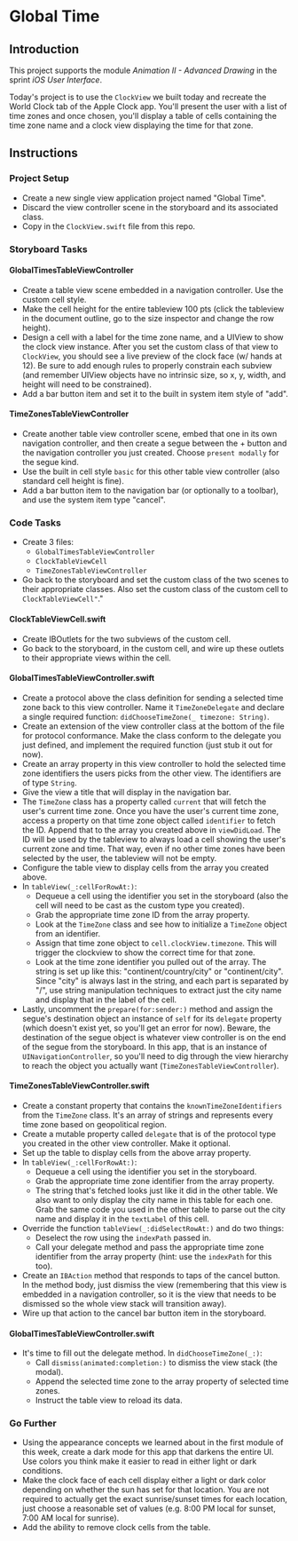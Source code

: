 # Global Time

## Introduction

This project supports the module _Animation II - Advanced Drawing_ in the sprint _iOS User Interface_.

Today's project is to use the `ClockView` we built today and recreate the World Clock tab of the Apple Clock app. You'll present the user with a list of time zones and once chosen, you'll display a table of cells containing the time zone name and a clock view displaying the time for that zone.

## Instructions

### Project Setup

* Create a new single view application project named "Global Time".
* Discard the view controller scene in the storyboard and its associated class.
* Copy in the `ClockView.swift` file from this repo.

### Storyboard Tasks

#### GlobalTimesTableViewController
* Create a table view scene embedded in a navigation controller. Use the custom cell style.
* Make the cell height for the entire tableview 100 pts (click the tableview in the document outline, go to the size inspector and change the row height).
* Design a cell with a label for the time zone name, and a UIView to show the clock view instance. After you set the custom class of that view to `ClockView`, you should see a live preview of the clock face (w/ hands at 12). Be sure to add enough rules to properly constrain each subview (and remember UIView objects have no intrinsic size, so x, y, width, and height will need to be constrained).
* Add a bar button item and set it to the built in system item style of "add".

#### TimeZonesTableViewController
* Create another table view controller scene, embed that one in its own navigation controller, and then create a segue between the + button and the navigation controller you just created. Choose `present modally` for the segue kind.
* Use the built in cell style `basic` for this other table view controller (also standard cell height is fine).
* Add a bar button item to the navigation bar (or optionally to a toolbar), and use the system item type "cancel".

### Code Tasks

* Create 3 files:
    * `GlobalTimesTableViewController`
    * `ClockTableViewCell`
    * `TimeZonesTableViewController`
* Go back to the storyboard and set the custom class of the two scenes to their appropriate classes. Also set the custom class of the custom cell to `ClockTableViewCell"`."

#### ClockTableViewCell.swift
* Create IBOutlets for the two subviews of the custom cell.
* Go back to the storyboard, in the custom cell, and wire up these outlets to their appropriate views within the cell.

#### GlobalTimesTableViewController.swift
* Create a protocol above the class definition for sending a selected time zone back to this view controller. Name it `TimeZoneDelegate` and declare a single required function: `didChooseTimeZone(_ timezone: String)`.
* Create an extension of the view controller class at the bottom of the file for protocol conformance. Make the class conform to the delegate you just defined, and implement the required function (just stub it out for now).
* Create an array property in this view controller to hold the selected time zone identifiers the users picks from the other view. The identifiers are of type `String`.
* Give the view a title that will display in the navigation bar.
* The `TimeZone` class has a property called `current` that will fetch the user's current time zone. Once you have the user's current time zone, access a property on that time zone object called `identifier` to fetch the ID. Append that to the array you created above in `viewDidLoad`. The ID will be used by the tableview to always load a cell showing the user's current zone and time. That way, even if no other time zones have been selected by the user, the tableview will not be empty.
* Configure the table view to display cells from the array you created above.
* In `tableView(_:cellForRowAt:)`:
    * Dequeue a cell using the identifier you set in the storyboard (also the cell will need to be cast as the custom type you created).
    * Grab the appropriate time zone ID from the array property.
    * Look at the `TimeZone` class and see how to initialize a `TimeZone` object from an identifier.
    * Assign that time zone object to `cell.clockView.timezone`. This will trigger the clockview to show the correct time for that zone.
    * Look at the time zone identifier you pulled out of the array. The string is set up like this: "continent/country/city" or "continent/city". Since "city" is always last in the string, and each part is separated by "/", use string manipulation techniques to extract just the city name and display that in the label of the cell.
* Lastly, uncomment the `prepare(for:sender:)` method and assign the segue's destination object an instance of `self` for its `delegate` property (which doesn't exist yet, so you'll get an error for now). Beware, the destination of the segue object is whatever view controller is on the end of the segue from the storyboard. In this app, that is an instance of `UINavigationController`, so you'll need to dig through the view hierarchy to reach the object you actually want (`TimeZonesTableViewController`).

#### TimeZonesTableViewController.swift

* Create a constant property that contains the `knownTimeZoneIdentifiers` from the `TimeZone` class. It's an array of strings and represents every time zone based on geopolitical region.
* Create a mutable property called `delegate` that is of the protocol type you created in the other view controller. Make it optional.
* Set up the table to display cells from the above array property.
* In `tableView(_:cellForRowAt:)`:
    * Dequeue a cell using the identifier you set in the storyboard.
    * Grab the appropriate time zone identifier from the array property.
    * The string that's fetched looks just like it did in the other table. We also want to only display the city name in this table for each one. Grab the same code you used in the other table to parse out the city name and display it in the `textLabel` of this cell.
* Override the function `tableView(_:didSelectRowAt:)` and do two things:
    * Deselect the row using the `indexPath` passed in.
    * Call your delegate method and pass the appropriate time zone identifier from the array property (hint: use the `indexPath` for this too).
* Create an `IBAction` method that responds to taps of the cancel button. In the method body, just dismiss the view (remembering that this view is embedded in a navigation controller, so it is the view that needs to be dismissed so the whole view stack will transition away).
* Wire up that action to the cancel bar button item in the storyboard.

#### GlobalTimesTableViewController.swift
* It's time to fill out the delegate method. In `didChooseTimeZone(_:)`:
    * Call `dismiss(animated:completion:)` to dismiss the view stack (the modal).
    * Append the selected time zone to the array property of selected time zones.
    * Instruct the table view to reload its data.


### Go Further

* Using the appearance concepts we learned about in the first module of this week, create a dark mode for this app that darkens the entire UI. Use colors you think make it easier to read in either light or dark conditions.
* Make the clock face of each cell display either a light or dark color depending on whether the sun has set for that location. You are not required to actually get the exact sunrise/sunset times for each location, just choose a reasonable set of values (e.g. 8:00 PM local for sunset, 7:00 AM local for sunrise).
* Add the ability to remove clock cells from the table.
